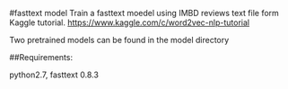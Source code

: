 #fasttext model
Train a fasttext moedel using IMBD reviews text file form Kaggle tutorial. https://www.kaggle.com/c/word2vec-nlp-tutorial

Two pretrained models can be found in the model directory

##Requirements: 

python2.7, fasttext 0.8.3
